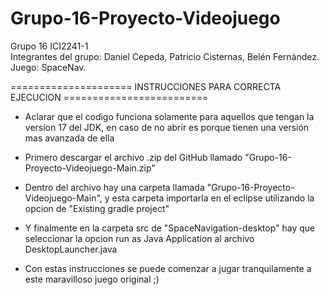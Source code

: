 # Grupo-16-Proyecto-Videojuego
Grupo 16 ICI2241-1<br/> 
Integrantes del grupo: Daniel Cepeda, Patricio Cisternas, Belén Fernández.<br/>
Juego: SpaceNav.<br/>

===================== INSTRUCCIONES PARA CORRECTA EJECUCION =========================





- Aclarar que el codigo funciona solamente para aquellos que tengan la version 17 del JDK, en caso de no abrir es porque tienen una versión mas avanzada de ella



- Primero descargar el archivo .zip del GitHub llamado "Grupo-16-Proyecto-Videojuego-Main.zip"



- Dentro del archivo hay una carpeta llamada "Grupo-16-Proyecto-Videojuego-Main", y esta carpeta importarla en el eclipse utilizando la opcion de "Existing gradle project"



- Y finalmente en la carpeta src de "SpaceNavigation-desktop" hay que seleccionar la opcion run as Java Application al archivo DesktopLauncher.java 



- Con estas instrucciones se puede comenzar a jugar tranquilamente a este maravilloso juego original ;)




